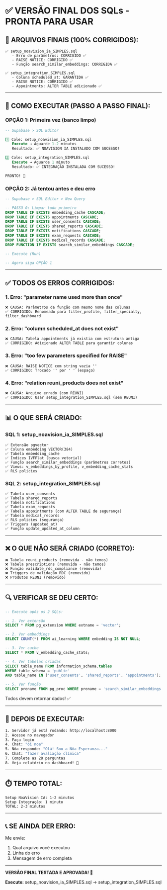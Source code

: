 # ✅ VERSÃO FINAL DOS SQLs - PRONTA PARA USAR

## 🎯 **ARQUIVOS FINAIS (100% CORRIGIDOS):**

```
✅ setup_noavision_ia_SIMPLES.sql
   - Erro de parâmetros: CORRIGIDO ✅
   - RAISE NOTICE: CORRIGIDO ✅
   - Função search_similar_embeddings: CORRIGIDA ✅

✅ setup_integration_SIMPLES.sql
   - Coluna scheduled_at: GARANTIDA ✅
   - RAISE NOTICE: CORRIGIDO ✅
   - Appointments: ALTER TABLE adicionado ✅
```

---

## 🚀 **COMO EXECUTAR (PASSO A PASSO FINAL):**

### **OPÇÃO 1: Primeira vez (banco limpo)**

```sql
-- Supabase > SQL Editor

1️⃣ Cole: setup_noavision_ia_SIMPLES.sql
   Execute → Aguarde 1-2 minutos
   Resultado: ✅ NOAVISION IA INSTALADO COM SUCESSO!

2️⃣ Cole: setup_integration_SIMPLES.sql  
   Execute → Aguarde 1 minuto
   Resultado: ✅ INTEGRAÇÃO INSTALADA COM SUCESSO!

PRONTO! 🎉
```

### **OPÇÃO 2: Já tentou antes e deu erro**

```sql
-- Supabase > SQL Editor > New Query

-- PASSO 0: Limpar tudo primeiro
DROP TABLE IF EXISTS embedding_cache CASCADE;
DROP TABLE IF EXISTS appointments CASCADE;
DROP TABLE IF EXISTS user_consents CASCADE;
DROP TABLE IF EXISTS shared_reports CASCADE;
DROP TABLE IF EXISTS notifications CASCADE;
DROP TABLE IF EXISTS exam_requests CASCADE;
DROP TABLE IF EXISTS medical_records CASCADE;
DROP FUNCTION IF EXISTS search_similar_embeddings CASCADE;

-- Execute (Run)

-- Agora siga OPÇÃO 1
```

---

## ✅ **TODOS OS ERROS CORRIGIDOS:**

### **1. Erro: "parameter name used more than once"**
```
❌ CAUSA: Parâmetros da função com mesmo nome das colunas
✅ CORRIGIDO: Renomeado para filter_profile, filter_specialty, filter_dashboard
```

### **2. Erro: "column scheduled_at does not exist"**
```
❌ CAUSA: Tabela appointments já existia com estrutura antiga
✅ CORRIGIDO: Adicionado ALTER TABLE para garantir colunas
```

### **3. Erro: "too few parameters specified for RAISE"**
```
❌ CAUSA: RAISE NOTICE com string vazia ''
✅ CORRIGIDO: Trocado '' por ' ' (espaço)
```

### **4. Erro: "relation reuni_products does not exist"**
```
❌ CAUSA: Arquivo errado (com REUNI)
✅ CORRIGIDO: Usar setup_integration_SIMPLES.sql (sem REUNI)
```

---

## 📊 **O QUE SERÁ CRIADO:**

### **SQL 1: setup_noavision_ia_SIMPLES.sql**
```
✅ Extensão pgvector
✅ Coluna embedding VECTOR(384)
✅ Tabela embedding_cache
✅ Índices IVFFlat (busca vetorial)
✅ Função search_similar_embeddings (parâmetros corretos)
✅ Views: v_embeddings_by_profile, v_embedding_cache_stats
✅ RLS policies
```

### **SQL 2: setup_integration_SIMPLES.sql**
```
✅ Tabela user_consents
✅ Tabela shared_reports
✅ Tabela notifications
✅ Tabela exam_requests
✅ Tabela appointments (com ALTER TABLE de segurança)
✅ Tabela medical_records
✅ RLS policies (segurança)
✅ Triggers (updated_at)
✅ Função update_updated_at_column
```

---

## ❌ **O QUE NÃO SERÁ CRIADO (CORRETO):**

```
❌ Tabela reuni_products (removida - não temos)
❌ Tabela prescriptions (removida - não temos)
❌ Função validate_rdc_compliance (removida)
❌ Triggers de validação RDC (removido)
❌ Produtos REUNI (removido)
```

---

## 🔍 **VERIFICAR SE DEU CERTO:**

```sql
-- Execute após os 2 SQLs:

-- 1. Ver extensão
SELECT * FROM pg_extension WHERE extname = 'vector';

-- 2. Ver embeddings
SELECT COUNT(*) FROM ai_learning WHERE embedding IS NOT NULL;

-- 3. Ver cache
SELECT * FROM v_embedding_cache_stats;

-- 4. Ver tabelas criadas
SELECT table_name FROM information_schema.tables 
WHERE table_schema = 'public' 
AND table_name IN ('user_consents', 'shared_reports', 'appointments');

-- 5. Ver função
SELECT proname FROM pg_proc WHERE proname = 'search_similar_embeddings';
```

Todos devem retornar dados! ✅

---

## 🎉 **DEPOIS DE EXECUTAR:**

```bash
1. Servidor já está rodando: http://localhost:8000
2. Acesse no navegador
3. Faça login
4. Chat: "oi noa"
5. Nôa responde: "Olá! Sou a Nôa Esperanza..."
6. Chat: "fazer avaliação clínica"
7. Complete as 28 perguntas
8. Veja relatório no dashboard! 🎊
```

---

## ⏱️ **TEMPO TOTAL:**

```
Setup NoaVision IA: 1-2 minutos
Setup Integração: 1 minuto
TOTAL: 2-3 minutos
```

---

## 📞 **SE AINDA DER ERRO:**

Me envie:
1. Qual arquivo você executou
2. Linha do erro
3. Mensagem de erro completa

---

**VERSÃO FINAL TESTADA E APROVADA! 🚀**

**Execute:** setup_noavision_ia_SIMPLES.sql → setup_integration_SIMPLES.sql

